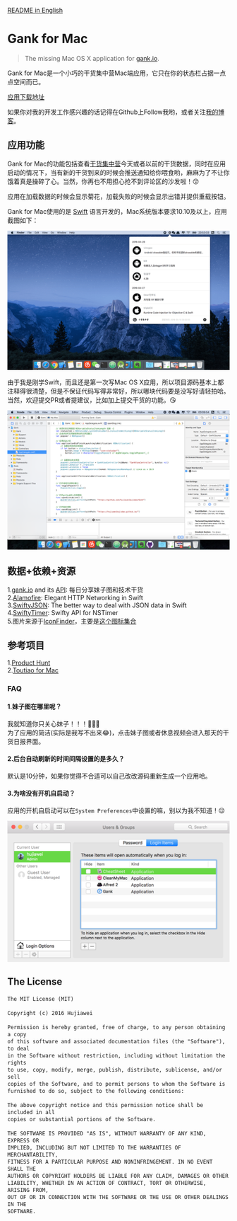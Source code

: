 [README in English](README-EN.md)

# Gank for Mac

> The missing Mac OS X application for [gank.io](https://gank.io).

Gank for Mac是一个小巧的干货集中营Mac端应用，它只在你的状态栏占据一点点空间而已。

[应用下载地址](https://github.com/hujiaweibujidao/Gank/releases)

如果你对我的开发工作感兴趣的话记得在Github上Follow我哟，或者关注[我的博客](http://hujiaweibujidao.github.io/)。

## 应用功能

Gank for Mac的功能包括查看[干货集中营](https://gank.io)今天或者以前的干货数据，同时在应用启动的情况下，当有新的干货到来的时候会推送通知给你喂食哟，麻麻为了不让你饿着真是操碎了心。当然，你再也不用担心抢不到评论区的沙发啦！😚   

应用在加载数据的时候会显示菊花，加载失败的时候会显示出错并提供重载按钮。

Gank for Mac使用的是 [Swift](https://swift.org/) 语言开发的，Mac系统版本要求10.10及以上，应用截图如下：

![img](screenshot2.png)

由于我是刚学Swift，而且还是第一次写Mac OS X应用，所以项目源码基本上都注释得很清楚，但是不保证代码写得非常好，所以哪块代码要是没写好请轻拍哈。当然，欢迎提交PR或者提建议，比如加上提交干货的功能。😘

![img](screenshot3.png)

## 数据+依赖+资源

1.[gank.io](http://gank.io/) and its [API](http://gank.io/api): 每日分享妹子图和技术干货  
2.[Alamofire](https://github.com/Alamofire/Alamofire): Elegant HTTP Networking in Swift  
3.[SwiftyJSON](https://github.com/SwiftyJSON/SwiftyJSON): The better way to deal with JSON data in Swift  
4.[SwiftyTimer](https://github.com/radex/SwiftyTimer): Swifty API for NSTimer  
5.图片来源于[IconFinder](https://www.iconfinder.com/)，主要是[这个图标集合](https://www.iconfinder.com/iconsets/picons-social)

## 参考项目

1.[Product Hunt](https://github.com/producthunt/producthunt-osx)  
2.[Toutiao for Mac](https://github.com/judi0713/TouTiao)

### FAQ

#### 1.妹子图在哪里呢？

我就知道你只关心妹子！！！🙈🙈🙈   
为了应用的简洁(实际是我写不出来😂)，点击妹子图或者休息视频会进入那天的干货日报界面。

#### 2.后台自动刷新的时间间隔设置的是多久？

默认是10分钟，如果你觉得不合适可以自己改改源码重新生成一个应用哈。

#### 3.为啥没有开机自启动？

应用的开机自启动可以在`System Preferences`中设置的嘛，别以为我不知道！😌

![img](autologin.png)

## The License

```
The MIT License (MIT)

Copyright (c) 2016 Hujiawei

Permission is hereby granted, free of charge, to any person obtaining a copy
of this software and associated documentation files (the "Software"), to deal
in the Software without restriction, including without limitation the rights
to use, copy, modify, merge, publish, distribute, sublicense, and/or sell
copies of the Software, and to permit persons to whom the Software is
furnished to do so, subject to the following conditions:

The above copyright notice and this permission notice shall be included in all
copies or substantial portions of the Software.

THE SOFTWARE IS PROVIDED "AS IS", WITHOUT WARRANTY OF ANY KIND, EXPRESS OR
IMPLIED, INCLUDING BUT NOT LIMITED TO THE WARRANTIES OF MERCHANTABILITY,
FITNESS FOR A PARTICULAR PURPOSE AND NONINFRINGEMENT. IN NO EVENT SHALL THE
AUTHORS OR COPYRIGHT HOLDERS BE LIABLE FOR ANY CLAIM, DAMAGES OR OTHER
LIABILITY, WHETHER IN AN ACTION OF CONTRACT, TORT OR OTHERWISE, ARISING FROM,
OUT OF OR IN CONNECTION WITH THE SOFTWARE OR THE USE OR OTHER DEALINGS IN THE
SOFTWARE.
```
